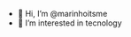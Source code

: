 - 👋 Hi, I’m @marinhoitsme
- 👀 I’m interested in tecnology

<!---
marinhoitsme/marinhoitsme is a ✨ special ✨ repository because its `README.md` (this file) appears on your GitHub profile.
You can click the Preview link to take a look at your changes.
--->
